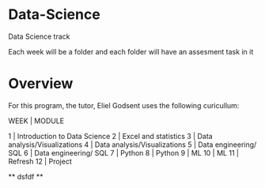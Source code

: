 # Data-Science
Data Science track

Each week will be a folder and each folder will have an assesment task in it

# Overview
For this program, the tutor, Eliel Godsent uses the following curicullum:

WEEK  | MODULE

1     | Introduction to Data Science
2     | Excel and statistics
3     | Data analysis/Visualizations
4     | Data analysis/Visualizations
5     | Data engineering/ SQL
6     | Data engineering/ SQL
7     | Python
8     | Python
9     | ML
10    | ML
11    | Refresh
12    | Project

** dsfdf **
